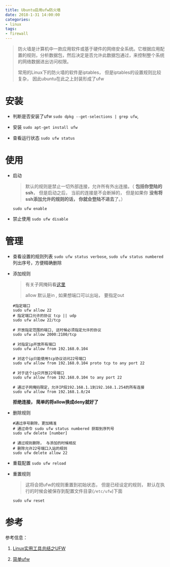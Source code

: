 ```yaml
---
title: Ubuntu启用ufw防火墙
date: 2018-1-31 14:00:00
categories:
- linux
tags:
- firewall
---
```


> 防火墙是计算机中一款应用软件或基于硬件的网络安全系统。它根据应用配置的规则，分析数据包，然后决定是否允许此数据包通过，来控制整个系统的网络数据进出访问权限。
>
> 常用的Linux下的防火墙的软件是iptables， 但是iptables的设置规则比较复杂， 因此ubuntu在此之上封装形成了ufw

# 安装

- 判断是否安装了ufw
  `sudo dpkg --get-selections | grep ufw`,

- 安装
  `sudo apt-get install ufw`

- 查看运行状态
  `sudo ufw status`

# 使用

- 启动
  > 默认的规则是禁止一切外部连接，允许所有外出连接。（  **包括你登陆的ssh**， 但是启动之后， 当前的连接是不会断掉的， 但是如果你 **没有将ssh添加允许的规则的话， 你就会登陆不进去**了。）

  `sudo ufw enable`

- 禁止使用
  `sudo ufw disable`

# 管理

- 查看设置的规则列表
  `sudo ufw status verbose`,  `sudo ufw status numbered`  列出序号，方便精确删除

- 添加规则
  > 有关子网掩码看[这里](https://baike.baidu.com/item/%E5%AD%90%E7%BD%91%E6%8E%A9%E7%A0%81)
  >
  > allow 默认是in , 如果想端口可以出站， 要指定out

  ```shell
  #指定端口
  sudo ufw allow 22
  # 指定端口允许的协议 tcp || udp
  sudo ufw allow 22/tcp

  # 开放指定范围的端口, 这时候必须指定允许的协议
  sudo ufw allow 2000:2100/tcp

  # 对指定ip开放所有端口
  sudo ufw allow from 192.168.0.104

  # 对这个ip只能使用tcp协议访问22号端口
  sudo ufw allow from 192.168.0.104 proto tcp to any port 22

  # 对于这个ip只开放22号端口
  sudo ufw allow from 192.168.0.104 to any port 22

  # 通过子网掩码限定，允许IP段192.168.1.1到192.168.1.254的所有连接
  sudo ufw allow from 192.168.1.0/24

  ```

  **拒绝连接， 简单的将allow换成deny就好了**

- 删除规则

  ```shell
  #通过序号删除，更加精准
  # 通过命令 sudo ufw status numbered 获取到序列号
  sudo ufw delete [number]

  # 通过规则删除， 与添加的时候相反
  # 删除允许22号端口入站的规则
  sudo ufw delete allow 22
  ```

- 重载配置 `sudo ufw reload`

- 重置规则
  > 这将会把ufw的规则重置到初始状态， 但是已经设定的规则， 默认在执行的时候会被保存到配置文件目录(`/etc/ufw`)下面

  `sudo ufw reset`

# 参考

  参考信息：

  1. [Linux实用工具总结之UFW](http://notes.maxwi.com/2017/01/19/linux-command-tools-ufw/)

  2. [简单ufw](https://linux.cn/article-2489-1.html)
